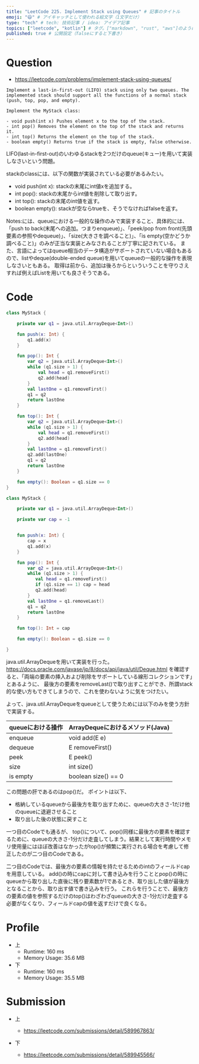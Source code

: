```yaml
---
title: "LeetCode 225. Implement Stack using Queues" # 記事のタイトル
emoji: "😄" # アイキャッチとして使われる絵文字（1文字だけ）
type: "tech" # tech: 技術記事 / idea: アイデア記事
topics: ["leetcode", "kotlin"] # タグ。["markdown", "rust", "aws"]のように指定する
published: true # 公開設定（falseにすると下書き）
---
```


# Question

- https://leetcode.com/problems/implement-stack-using-queues/

~~~
Implement a last-in-first-out (LIFO) stack using only two queues. The implemented stack should support all the functions of a normal stack (push, top, pop, and empty).

Implement the MyStack class:

- void push(int x) Pushes element x to the top of the stack.
- int pop() Removes the element on the top of the stack and returns it.
- int top() Returns the element on the top of the stack.
- boolean empty() Returns true if the stack is empty, false otherwise.
~~~

LIFO(last-in-first-out)のいわゆるstackを2つだけのqueue(キュー)を用いて実装しなさいという問題。

stackのclassには、以下の関数が実装されている必要があるみたい。
- void push(int x): stackの末尾にint値xを追加する。
- int pop(): stackの末尾からint値を削除して取り出す。
- int top(): stackの末尾のint値を返す。
- boolean empty(): stackが空ならtrueを、そうでなければfalseを返す。

Notes:には、queueにおける一般的な操作のみで実装すること、具体的には、「push to back(末尾への追加。つまりenqueue)」、「peek/pop from front(先頭要素の参照やdequeue)」、「size(大きさを調べること)」、「is empty(空かどうか調べること)」のみが正当な実装とみなされることが丁寧に記されている。
 また、言語によってはqueue相当のデータ構造がサポートされていない場合もあるので、listやdeque(double-ended queue)を用いてqueueの一般的な操作を表現しなさいともある。
取得は前から、追加は後ろからといういうことを守りさえすれば例えばListを用いても良さそうである。

# Code

~~~kotlin
class MyStack {

    private var q1 = java.util.ArrayDeque<Int>()

    fun push(x: Int) {
        q1.add(x)
    }

    fun pop(): Int {
        var q2 = java.util.ArrayDeque<Int>()
        while (q1.size > 1) {
            val head = q1.removeFirst()
            q2.add(head)
        }
        val lastOne = q1.removeFirst()
        q1 = q2
        return lastOne
    }

    fun top(): Int {
        var q2 = java.util.ArrayDeque<Int>()
        while (q1.size > 1) {
            val head = q1.removeFirst()
            q2.add(head)
        }
        val lastOne = q1.removeFirst()
        q2.add(lastOne)
        q1 = q2
        return lastOne
    }

    fun empty(): Boolean = q1.size == 0
}
~~~

~~~kotlin
class MyStack {

    private var q1 = java.util.ArrayDeque<Int>()

    private var cap = -1


    fun push(x: Int) {
        cap = x
        q1.add(x)
    }

    fun pop(): Int {
        var q2 = java.util.ArrayDeque<Int>()
        while (q1.size > 1) {
           val head = q1.removeFirst()
           if (q1.size == 1) cap = head
           q2.add(head)
        }
        val lastOne = q1.removeLast()
        q1 = q2
        return lastOne
    }

    fun top(): Int = cap

    fun empty(): Boolean = q1.size == 0

}
~~~


java.util.ArrayDeque<E>を用いて実装を行った。
https://docs.oracle.com/javase/jp/8/docs/api/java/util/Deque.html を確認すると、「両端の要素の挿入および削除をサポートしている線形コレクションです」とあるように、
最後方の要素をremoveLast()で取り出すことができ、所謂stack的な使い方もできてしまうので、これを使わないように気をつけたい。

よって、java.util.ArrayDeque<E>をqueueとして使うためには以下のみを使う方針で実装する。

|queueにおける操作|ArrayDeque<E>におけるメソッド(Java)|
|:----|:----|
|enqueue|void add(E e)|
|dequeue|E removeFirst()|
|peek|E peek() |
|size|int size()|
|is empty|boolean size() == 0|
	
この問題の肝であるのはpop()だ。
ポイントは以下、
- 格納しているqueueから最後方を取り出すために、queueの大きさ-1だけ他のqueueに退避させること
- 取り出した後の状態に戻すこと
	
一つ目のCodeでも通るが、
top()について、pop()同様に最後方の要素を確認するために、queueの大きさ-1分だけ走査してしまう。結果として実行時間やメモリ使用量にはほぼ改善はなかったがtop()が頻繁に実行される場合を考慮して修正したのが二つ目のCodeである。

二つ目のCodeでは、最後方の要素の情報を持たせるためのintのフィールドcapを用意している。
add()の時にcapに対して書き込みを行うこととpop()の時にqueueから取り出した直後に残り要素数が1であるとき、取り出した値が最後方となることから、取り出す値で書き込みを行う。
これらを行うことで、最後方の要素の値を参照するだけのtop()はわざわざqueueの大きさ-1分だけ走査する必要がなくなり、フィールドcapの値を返すだけで良くなる。

# Profile

- 上
  - Runtime: 160 ms
  - Memory Usage: 35.6 MB
- 下
  - Runtime: 160 ms
  - Memory Usage: 35.5 MB


# Submission

- 上
    - https://leetcode.com/submissions/detail/589967863/

- 下
    - https://leetcode.com/submissions/detail/589945566/
